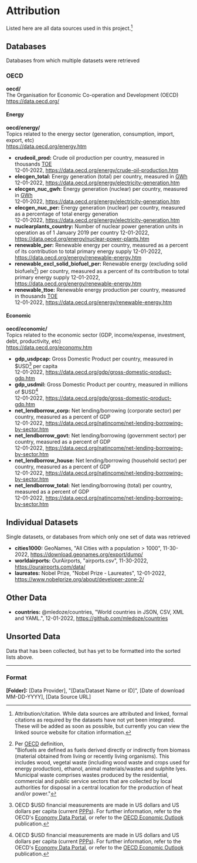 # Attribution

Listed here are all data sources used in this project.[^citations]


## Databases

Databases from which multiple datasets were retrieved


### OECD
**oecd/**  
The Organisation for Economic Co-operation and Development (OECD)  
https://data.oecd.org/  

#### Energy
**oecd/energy/**  
Topics related to the energy sector (generation, consumption, import, export, etc)  
https://data.oecd.org/energy.htm  

- **crudeoil_prod:** Crude oil production per country, measured in thousands [TOE](https://en.wikipedia.org/wiki/Tonne_of_oil_equivalent)  
  12-01-2022, https://data.oecd.org/energy/crude-oil-production.htm
- **elecgen_total:** Energy generation (total) per country, measured in [GWh](https://en.wikipedia.org/wiki/Kilowatt-hour#Watt-hour_multiples)  
  12-01-2022, https://data.oecd.org/energy/electricity-generation.htm
- **elecgen_nuc_gwh:** Energy generation (nuclear) per country, measured in [GWh](https://en.wikipedia.org/wiki/Kilowatt-hour#Watt-hour_multiples)  
  12-01-2022, https://data.oecd.org/energy/electricity-generation.htm
- **elecgen_nuc_per:** Energy generation (nuclear) per country, measured as a percentage of total energy generation  
  12-01-2022, https://data.oecd.org/energy/electricity-generation.htm
- **nuclearplants_country:** Number of nuclear power generation units in operation as of 1 January 2019 per country
  12-01-2022, https://data.oecd.org/energy/nuclear-power-plants.htm
- **renewable_per:** Renewable energy per country, measured as a percent of its contribution to total primary energy supply
  12-01-2022, https://data.oecd.org/energy/renewable-energy.htm
- **renewable_excl_solid_biofuel_per:** Renewable energy (excluding solid biofuels[^solid_biofuels]) per country, measured as a percent of its contribution to total primary energy supply
  12-01-2022, https://data.oecd.org/energy/renewable-energy.htm
- **renewable_ttoe:** Renewable energy production per country, measured in thousands [TOE](https://en.wikipedia.org/wiki/Tonne_of_oil_equivalent)  
  12-01-2022, https://data.oecd.org/energy/renewable-energy.htm
  
#### Economic
**oecd/economic/**  
Topics related to the economic sector (GDP, income/expense, investment, debt, productivity, etc)  
https://data.oecd.org/economy.htm

- **gdp_usdpcap:** Gross Domestic Product per country, measured in $USD[^oecdusd] per capita  
  12-01-2022, https://data.oecd.org/gdp/gross-domestic-product-gdp.htm
- **gdp_usdmil:** Gross Domestic Product per country, measured in millions of $USD[^oecdusd]  
  12-01-2022, https://data.oecd.org/gdp/gross-domestic-product-gdp.htm
- **net_lendborrow_corp:** Net lending/borrowing (corporate sector) per country, measured as a percent of GDP  
  12-01-2022, https://data.oecd.org/natincome/net-lending-borrowing-by-sector.htm
- **net_lendborrow_govt:** Net lending/borrowing (government sector) per country, measured as a percent of GDP  
  12-01-2022, https://data.oecd.org/natincome/net-lending-borrowing-by-sector.htm
- **net_lendborrow_house:** Net lending/borrowing (household sector) per country, measured as a percent of GDP  
  12-01-2022, https://data.oecd.org/natincome/net-lending-borrowing-by-sector.htm
- **net_lendborrow_total:** Net lending/borrowing (total) per country, measured as a percent of GDP  
  12-01-2022, https://data.oecd.org/natincome/net-lending-borrowing-by-sector.htm


## Individual Datasets

Single datasets, or databases from which only one set of data was retrieved

- **cities1000:** GeoNames, "All Cities with a population > 1000", 11-30-2022, https://download.geonames.org/export/dump/  
- **worldairports:** OurAirports, "airports.csv", 11-30-2022, https://ourairports.com/data/  
- **laureates:** Nobel Prize, "Nobel Prize - Laureates", 12-01-2022, https://www.nobelprize.org/about/developer-zone-2/  


## Other Data

- **countries:** @mledoze/countries, "World countries in JSON, CSV, XML and YAML.", 12-01-2022, https://github.com/mledoze/countries

## Unsorted Data
Data that has been collected, but has yet to be formatted into the sorted lists above. 



--- 

### Format
**[Folder]:** [Data Provider], "[Data/Dataset Name or ID]", [Date of download MM-DD-YYYY], [Data Source URL]

[^citations]: Attribution/citation. While data sources are attributed and linked, formal citations as required by the datasets have not yet been integrated. These will be added as soon as possible, but currently you can view the linked source website for citation information.
[^solid_biofuels]: Per [OECD](https://data.oecd.org/energy/renewable-energy.htm) definition,  
  "Biofuels are defined as fuels derived directly or indirectly from biomass (material obtained from living or recently living organisms). This includes wood, vegetal waste (including wood waste and crops used for energy production), ethanol, animal materials/wastes and sulphite lyes. Municipal waste comprises wastes produced by the residential, commercial and public service sectors that are collected by local authorities for disposal in a central location for the production of heat and/or power."
[^oecdusd]: OECD $USD financial measurements are made in US dollars and US dollars per capita (current [PPPs](https://en.wikipedia.org/wiki/Purchasing_power_parity)). For further information, refer to the OECD's [Economy Data Portal](https://data.oecd.org/economy.htm), or refer to the [OECD Economic Outlook](https://www.oecd-ilibrary.org/economics/oecd-economic-outlook_16097408) publication.
